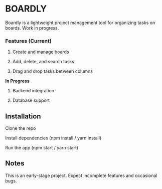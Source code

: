 # BOARDLY

Boardly is a lightweight project management tool for organizing tasks on boards. Work in progress.

### **Features (Current)**

1. Create and manage boards

2. Add, delete, and search tasks

3. Drag and drop tasks between columns

**In Progress**

1. Backend integration

2. Database support

## Installation

Clone the repo

Install dependencies (npm install / yarn install)

Run the app (npm start / yarn start)

## Notes

This is an early-stage project. Expect incomplete features and occasional bugs.
